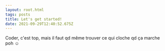 ```yaml
---
layout: root.html
tags: posts
title: Let's get started!
date: 2021-09-29T12:40:52.675Z
---
```

Coder, c'est top, mais il faut qd même trouver ce qui cloche qd ça marche poh ☺